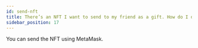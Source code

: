 ```yaml
---
id: send-nft
title: There’s an NFT I want to send to my friend as a gift. How do I do that?
sidebar_position: 17
---
```


You can send the NFT using MetaMask.
